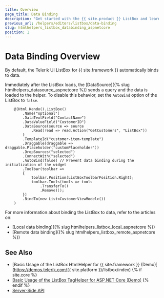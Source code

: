 ```yaml
---
title: Overview
page_title: Data Binding
description: "Get started with the {{ site.product }} ListBox and learn how to bind the ListBox to local or remote data."
previous_url: /helpers/editors/listbox/data-binding
slug: htmlhelpers_listbox_databinding_aspnetcore
position: 1
---
```


# Data Binding Overview

By default, the Telerik UI ListBox for {{ site.framework }} automatically binds to data.

Immediately after the ListBox loads, the [DataSource]({% slug htmlhelpers_datasource_aspnetcore %}) sends a query and the data is loaded to the helper. To disable this behavior, set the `AutoBind` option of the ListBox to `false`.

```HtmlHelper
    @(Html.Kendo().ListBox()
        .Name("optional")
        .DataTextField("ContactName")
        .DataValueField("CustomerID")
        .DataSource(source => source
            .Read(read => read.Action("GetCustomers", "ListBox"))
        )
        .TemplateId("customer-item-template")
        .Draggable(draggable => draggable.Placeholder("customPlaceholder"))
        .DropSources("selected")
        .ConnectWith("selected")
        .AutoBind(false) // Prevent data binding during the initialization of the widget
        .Toolbar(toolbar =>
        {
            toolbar.Position(ListBoxToolbarPosition.Right);
            toolbar.Tools(tools => tools
                .TransferTo()
                .Remove());
        })
        .BindTo(new List<CustomerViewModel>())
    )
```

For more information about binding the ListBox to data, refer to the articles on:
* [Local data binding]({% slug htmlhelpers_listbox_local_aspnetcore %})
* [Remote data binding]({% slug htmlhelpers_listbox_remote_aspnetcore %})

## See Also

* [Basic Usage of the ListBox HtmlHelper for {{ site.framework }} (Demo)](https://demos.telerik.com/{{ site.platform }}/listbox/index)
{% if site.core %}
* [Basic Usage of the ListBox TagHelper for ASP.NET Core (Demo)](https://demos.telerik.com/aspnet-core/listbox/tag-helper)
{% endif %}
* [Server-Side API](/api/listbox)
